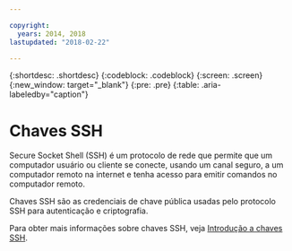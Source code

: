 ```yaml
---

copyright:
  years: 2014, 2018
lastupdated: "2018-02-22"

---
```


{:shortdesc: .shortdesc}
{:codeblock: .codeblock}
{:screen: .screen}
{:new_window: target="_blank"}
{:pre: .pre}
{:table: .aria-labeledby="caption"}

# Chaves SSH
Secure Socket Shell (SSH) é um protocolo de rede que permite que um computador usuário ou cliente se conecte, usando um canal seguro, a um computador remoto na internet e tenha acesso para emitir comandos no computador remoto.

Chaves SSH são as credenciais de chave pública usadas pelo protocolo SSH para autenticação e criptografia.

Para obter mais informações sobre chaves SSH, veja [Introdução a chaves SSH](/docs/infrastructure/ssh-keys/index.html).
